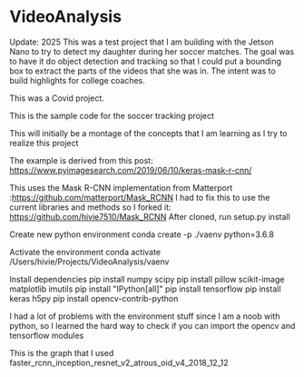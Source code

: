 # VideoAnalysis

Update: 2025
This was a test project that I am building with the Jetson Nano to try to detect my daughter during her soccer matches.  The goal was to have it do object detection and tracking so that I could put a bounding box to extract the parts of the videos that she was in.  The intent was to build highlights for college coaches.  

This was a Covid project.

This is the sample code for the soccer tracking project

This will initially be a montage of the concepts that I am learning as I try to realize this project

The example is derived from this post: https://www.pyimagesearch.com/2019/06/10/keras-mask-r-cnn/

This uses the Mask R-CNN implementation from Matterport :https://github.com/matterport/Mask_RCNN
I had to fix this to use the current libraries and methods so I forked it: https://github.com/hivie7510/Mask_RCNN
After cloned, run setup.py install

Create new python environment
conda create -p ./vaenv python=3.6.8

Activate the environment
conda activate /Users/hivie/Projects/VideoAnalysis/vaenv

Install dependencies
pip install numpy scipy
pip install pillow scikit-image matplotlib imutils
pip install "IPython[all]"
pip install tensorflow
pip install keras h5py
pip install opencv-contrib-python

I had a lot of problems with the environment stuff since I am a noob with python, so I learned the hard way to check
if you can import the opencv and tensorflow modules

This is the graph that I used faster_rcnn_inception_resnet_v2_atrous_oid_v4_2018_12_12

